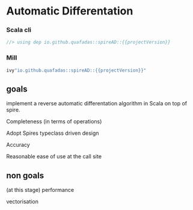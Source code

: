 # Automatic Differentation

### Scala cli
```scala
//> using dep io.github.quafadas::spireAD::{{projectVersion}}
```

### Mill
```scala sc:nocompile
ivy"io.github.quafadas::spireAD::{{projectVersion}}"
```

## goals

implement a reverse automatic differentation algorithm in Scala on top of spire.

Completeness (in terms of operations)

Adopt Spires typeclass driven design

Accuracy

Reasonable ease of use at the call site

## non goals
(at this stage)
performance

vectorisation

